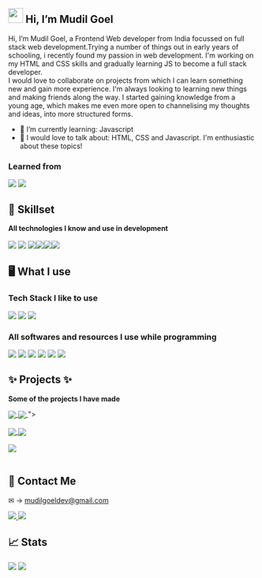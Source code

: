 <h2> <img src="https://raw.githubusercontent.com/MartinHeinz/MartinHeinz/master/wave.gif" width="30px"> Hi, I’m Mudil Goel </h2>

Hi, I’m Mudil Goel, a Frontend Web developer from India focussed on full stack web development.Trying a number of things out in early years of schooling, i recently found my passion in web development. I'm working on my HTML and CSS skills and gradually learning JS to become a full stack developer. <br>
I would love to collaborate on projects from which I can learn something new and gain more experience. I'm always looking to learning new things and making friends along the way. I started gaining knowledge from a young age, which makes me even more open to channelising my thoughts and ideas, into more structured forms. <br>

- 🧠 I’m currently learning: Javascript
- 💪 I would love to talk about: HTML, CSS and Javascript. I'm enthusiastic about these topics!

### Learned from
<img src="https://img.shields.io/badge/Youtube-%23FF0000.svg?style=for-the-badge&logo=YouTube&logoColor=white"> <img src="https://img.shields.io/badge/google-4285F4?style=for-the-badge&logo=google&logoColor=white">
<br>

## 💪 Skillset

<b> All technologies I know and use in development </b> <br><br>
<img src="https://img.shields.io/badge/css3-%231572B6.svg?style=for-the-badge&logo=css3&logoColor=white"> <img src="https://img.shields.io/badge/html5-%23E34F26.svg?style=for-the-badge&logo=html5&logoColor=white"> <img src="https://img.shields.io/badge/javascript-%23323330.svg?style=for-the-badge&logo=javascript&logoColor=%23F7DF1E"><img src="https://img.shields.io/badge/github-%23121011.svg?style=for-the-badge&logo=github&logoColor=white"><img src="https://img.shields.io/badge/git-%23F05033.svg?style=for-the-badge&logo=git&logoColor=white"><img src="https://img.shields.io/badge/bootstrap-%23563D7C.svg?style=for-the-badge&logo=bootstrap&logoColor=white">

## 🖥️ What I use

### Tech Stack I like to use
<img src="https://img.shields.io/badge/css3-%231572B6.svg?style=for-the-badge&logo=css3&logoColor=white"> <img src="https://img.shields.io/badge/html5-%23E34F26.svg?style=for-the-badge&logo=html5&logoColor=white"> <img src="https://img.shields.io/badge/javascript-%23323330.svg?style=for-the-badge&logo=javascript&logoColor=%23F7DF1E">

### All softwares and resources I use while programming
<img src="https://img.shields.io/badge/Visual%20Studio%20Code-0078d7.svg?style=for-the-badge&logo=visual-studio-code&logoColor=white"> <img src="https://img.shields.io/badge/Windows-0078D6?style=for-the-badge&logo=windows&logoColor=white"> 
<img src="https://img.shields.io/badge/Google%20Chrome-4285F4?style=for-the-badge&logo=GoogleChrome&logoColor=white">  <img src="https://img.shields.io/badge/Opera-FF1B2D?style=for-the-badge&logo=Opera&logoColor=white"> <img src="https://img.shields.io/badge/bootstrap-%23563D7C.svg?style=for-the-badge&logo=bootstrap&logoColor=white"> <img src="https://img.shields.io/badge/Spotify-1ED760?style=for-the-badge&logo=spotify&logoColor=white">


## ✨ Projects ✨

<b> Some of the projects I have made </b> <br>

<a href="https://github.com/Mudil27/To-Do-List-App">
  <img align="center" src="https://github-readme-stats.vercel.app/api/pin/?username=Mudil27&repo=To-Do-List-App&theme=tokyonight&show_owner" />
</a> 

<a href="https://github.com/Mudil27/World-Clock">
  <img align="center" src="https://github-readme-stats.vercel.app/api/pin/?username=Mudil27&repo=World-Clock&theme=tokyonight&show_owner" />
</a> "><br><br>
 
<a href="https://github.com/Mudil27/Huddle-landing-page-with-single-introductory-section">
  <img align="center" src="https://github-readme-stats.vercel.app/api/pin/?username=Mudil27&repo=Huddle-landing-page-with-single-introductory-section&theme=tokyonight" />
</a>

<a href="https://github.com/Mudil27/Stats-Preview-card">
<img align="center" src="https://github-readme-stats.vercel.app/api/pin/?username=Mudil27&repo=Stats-Preview-card&theme=tokyonight"/>
</a><br><br>

<a href="https://github.com/Mudil27/Mudil27">
  <img align="center" src="https://github-readme-stats.vercel.app/api/pin/?username=Mudil27&repo=Mudil27&theme=tokyonight&show_owner" />
</a> <br><br>

## 🤝 Contact Me

&#x2709; &rarr; mudilgoeldev@gmail.com

<a href="https://www.linkedin.com/in/mudil-goel/">
  <img src="https://img.shields.io/badge/Mudil%20Goel-%230077B5.svg?style=for-the-badge&logo=linkedin&logoColor=white">
</a>

<a href="https://telegram.me/The_Invincible27">
  <img src="https://img.shields.io/badge/Telegram-2CA5E0?style=for-the-badge&logo=telegram&logoColor=white">
</a>

## 📈 Stats

<a><img align="center" src="https://github-readme-stats.vercel.app/api?username=Mudil27&theme=tokyonight&layout=compact&card_width=250px" /></a>
<a><img align="center" src="https://github-readme-stats.vercel.app/api/top-langs/?username=Mudil27&theme=tokyonight&layout=compact&card_width=250px" /></a>

